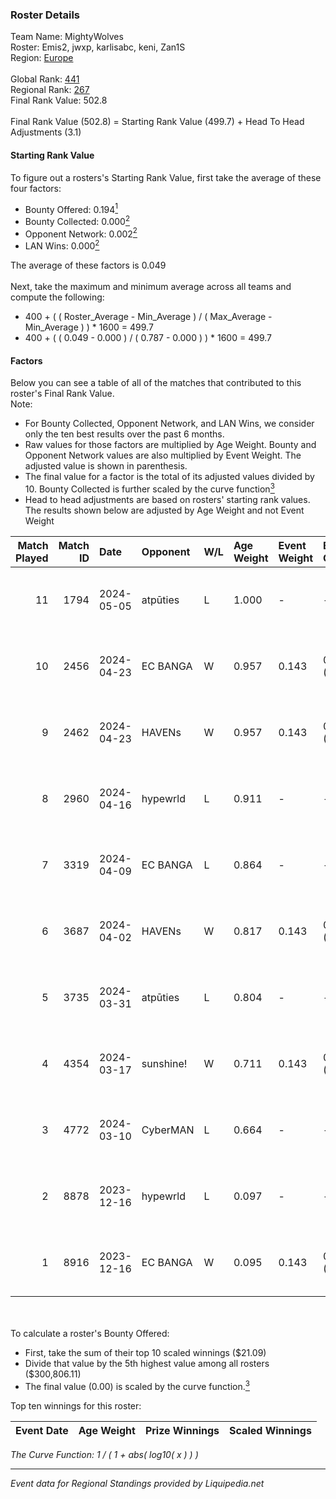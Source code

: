 ### Roster Details<br />
Team Name: MightyWolves<br />
Roster: Emis2, jwxp, karlisabc, keni, Zan1S<br />
Region: [Europe]( ../standings_europe.md)<br />
<br />
Global Rank: [441](../standings_global.md)<br />
Regional Rank: [267]( ../standings_europe.md)<br />
Final Rank Value:  502.8<br />
<br />
Final Rank Value (502.8) = Starting Rank Value (499.7) + Head To Head Adjustments (3.1)<br />

#### Starting Rank Value<br />
To figure out a rosters's Starting Rank Value, first take the average of these four factors:<br />
- Bounty Offered: 0.194[<sup>1</sup>](#table2)
- Bounty Collected: 0.000[<sup>2</sup>](#table1)
- Opponent Network: 0.002[<sup>2</sup>](#table1)
- LAN Wins: 0.000[<sup>2</sup>](#table1)

The average of these factors is 0.049<br />
<br />
Next, take the maximum and minimum average across all teams and compute the following:<br />
- 400 + ( ( Roster_Average - Min_Average ) / ( Max_Average - Min_Average ) ) * 1600 = 499.7
- 400 + ( ( 0.049 - 0.000 ) / ( 0.787 - 0.000 ) ) * 1600 = 499.7


#### Factors<br />
Below you can see a table of all of the matches that contributed to this roster's Final Rank Value.<br />
Note:<br />

- For Bounty Collected, Opponent Network, and LAN Wins, we consider only the ten best results over the past 6 months.
- Raw values for those factors are multiplied by Age Weight. Bounty and Opponent Network values are also multiplied by Event Weight. The adjusted value is shown in parenthesis.
- The final value for a factor is the total of its adjusted values divided by 10. Bounty Collected is further scaled by the curve function[<sup>3</sup>](#curveFunction)
- Head to head adjustments are based on rosters' starting rank values. The results shown below are adjusted by Age Weight and not Event Weight
<span id="table1"></span><br />


| Match Played | Match ID | Date       | Opponent  | W/L | Age Weight | Event Weight | Bounty Collected | Opponent Network | LAN Wins  | H2H Adj. | Roster                                    |
| -: | -: | :- | :- | :- | :- | :- | :- | :- | :- | -: | :- |
|           11 |     1794 | 2024-05-05 | atpūties  | L   | 1.000      | -            | -                | -                | -         |    -5.47 | Emis2, jwxp, karlisabc, keni, Zan1S       |
|           10 |     2456 | 2024-04-23 | EC BANGA  | W   | 0.957      | 0.143        | 0.000 (0.000)    | 0.090 (0.012)    | 0 (0.000) |    15.88 | Emis2, jwxp, karlisabc, keni, Zan1S       |
|            9 |     2462 | 2024-04-23 | HAVENs    | W   | 0.957      | 0.143        | 0.000 (0.000)    | 0.040 (0.005)    | 0 (0.000) |    10.54 | Emis2, jwxp, karlisabc, keni, Zan1S       |
|            8 |     2960 | 2024-04-16 | hypewrld  | L   | 0.911      | -            | -                | -                | -         |    -6.74 | Emis2, jwxp, karlisabc, keni, Zan1S       |
|            7 |     3319 | 2024-04-09 | EC BANGA  | L   | 0.864      | -            | -                | -                | -         |   -13.07 | Emis2, jwxp, karlisabc, keni, Zan1S       |
|            6 |     3687 | 2024-04-02 | HAVENs    | W   | 0.817      | 0.143        | 0.000 (0.000)    | 0.040 (0.005)    | 0 (0.000) |     9.49 | Emis2, jwxp, karlisabc, keni, Zan1S       |
|            5 |     3735 | 2024-03-31 | atpūties  | L   | 0.804      | -            | -                | -                | -         |    -4.44 | Emis2, jwxp, karlisabc, keni, Zan1S       |
|            4 |     4354 | 2024-03-17 | sunshine! | W   | 0.711      | 0.143        | 0.000 (0.000)    | 0.000 (0.000)    | 0 (0.000) |     8.10 | Emis2, jwxp, karlisabc, keni, Zan1S       |
|            3 |     4772 | 2024-03-10 | CyberMAN  | L   | 0.664      | -            | -                | -                | -         |   -11.06 | Emis2, jwxp, karlisabc, keni, Zan1S       |
|            2 |     8878 | 2023-12-16 | hypewrld  | L   | 0.097      | -            | -                | -                | -         |    -1.20 | flairr, Frip, rabbit, sqreet, Yamero      |
|            1 |     8916 | 2023-12-16 | EC BANGA  | W   | 0.095      | 0.143        | 0.000 (0.000)    | 0.000 (0.000)    | 0 (0.000) |     1.09 | endicate, HexoQ, Labreenc, Makaroff, Maky |

<br />
<span id="table2"></span><br />
To calculate a roster's Bounty Offered:<br />

- First, take the sum of their top 10 scaled winnings ($21.09)
- Divide that value by the 5th highest value among all rosters ($300,806.11)
- The final value (0.00) is scaled by the curve function.[<sup>3</sup>](#curveFunction)

Top ten winnings for this roster:<br />

| Event Date | Age Weight | Prize Winnings | Scaled Winnings |
| :- | -: | :- | :- |


<span id="curveFunction"></span>_The Curve Function: 1 / ( 1 + abs( log10( x ) ) )_<br />

---
_Event data for Regional Standings provided by Liquipedia.net_<br />

